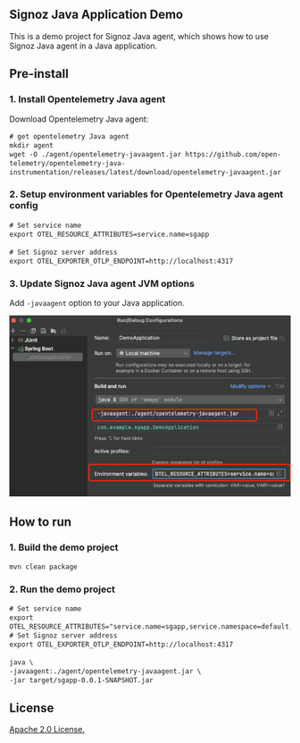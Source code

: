 ## Signoz Java Application Demo

This is a demo project for Signoz Java agent, which shows how to use Signoz Java agent in a Java application.

## Pre-install

### 1. Install Opentelemetry Java agent

Download Opentelemetry Java agent:

```shell
# get opentelemetry Java agent
mkdir agent
wget -O ./agent/opentelemetry-javaagent.jar https://github.com/open-telemetry/opentelemetry-java-instrumentation/releases/latest/download/opentelemetry-javaagent.jar
```

### 2. Setup environment variables for Opentelemetry Java agent config

```shell
# Set service name
export OTEL_RESOURCE_ATTRIBUTES=service.name=sgapp

# Set Signoz server address
export OTEL_EXPORTER_OTLP_ENDPOINT=http://localhost:4317
```

### 3. Update Signoz Java agent JVM options

Add `-javaagent` option to your Java application.

![JVM Options](jvm-options.png)

## How to run

### 1. Build the demo project

```shell
mvn clean package
```

### 2. Run the demo project

```shell
# Set service name
export OTEL_RESOURCE_ATTRIBUTES="service.name=sgapp,service.namespace=default,development.environment=demo"
# Set Signoz server address
export OTEL_EXPORTER_OTLP_ENDPOINT=http://localhost:4317

java \
-javaagent:./agent/opentelemetry-javaagent.jar \
-jar target/sgapp-0.0.1-SNAPSHOT.jar
```

## License

[Apache 2.0 License.](/LICENSE)